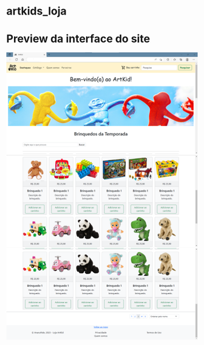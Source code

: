 # artkids_loja

<h1>Preview da interface do site</h1>

<img src="img/preview1.png" class="d-block w-100" alt="...">
<img src="img/preview2.png" class="d-block w-100" alt="...">
<img src="img/preview3.png" class="d-block w-100" alt="...">